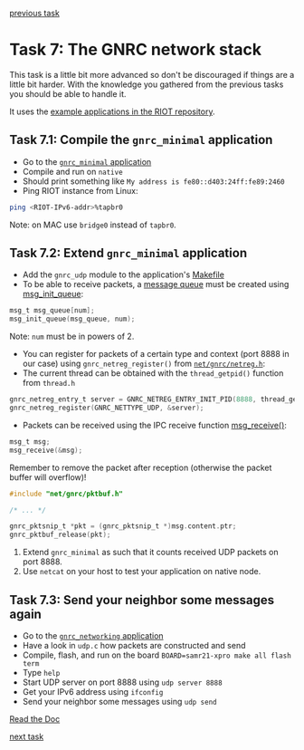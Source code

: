 [previous task](../task-06)

# Task 7: The GNRC network stack

This task is a little bit more advanced so don't be discouraged if things are
a little bit harder. With the knowledge you gathered from the previous tasks
you should be able to handle it.

It uses the [example applications in the RIOT repository](https://github.com/RIOT-OS/RIOT/tree/master/examples).

## Task 7.1: Compile the `gnrc_minimal` application
* Go to the [`gnrc_minimal` application](https://github.com/RIOT-OS/RIOT/tree/master/examples/gnrc_minimal)
* Compile and run on `native`
* Should print something like `My address is fe80::d403:24ff:fe89:2460`
* Ping RIOT instance from Linux:

```sh
ping <RIOT-IPv6-addr>%tapbr0
```
Note: on MAC use `bridge0` instead of `tapbr0`.

## Task 7.2: Extend `gnrc_minimal` application
* Add the `gnrc_udp` module to the application's
[Makefile](https://github.com/RIOT-OS/RIOT/blob/master/examples/gnrc_minimal/Makefile)
* To be able to receive packets, a [message queue](http://doc.riot-os.org/group__net__gnrc.html) must be 
  created using [msg_init_queue](https://doc.riot-os.org/group__core__msg.html#ga480e6f32c8ab18579b62a890f3fda2cd):

```C
msg_t msg_queue[num];
msg_init_queue(msg_queue, num);
```

Note: `num` must be in powers of 2.

* You can register for packets of a certain type and context (port 8888 in our
  case) using `gnrc_netreg_register()` from [`net/gnrc/netreg.h`](https://doc.riot-os.org/group__net__gnrc__netreg.html):
* The current thread can be obtained with the `thread_getpid()` function from
  `thread.h`

```C
gnrc_netreg_entry_t server = GNRC_NETREG_ENTRY_INIT_PID(8888, thread_getpid());
gnrc_netreg_register(GNRC_NETTYPE_UDP, &server);
```

* Packets can be received using the IPC receive function [msg_receive()](https://doc.riot-os.org/group__core__msg.html#gae3e05f08bd71d6f65dc727624c4d5f7a):

```C
msg_t msg;
msg_receive(&msg);
```

Remember to remove the packet after reception (otherwise the packet buffer
will overflow)!

```C
#include "net/gnrc/pktbuf.h"

/* ... */

gnrc_pktsnip_t *pkt = (gnrc_pktsnip_t *)msg.content.ptr;
gnrc_pktbuf_release(pkt);
```


1.  Extend `gnrc_minimal` as such that it counts received UDP packets on port 8888.
2.  Use `netcat` on your host to test your application on native node.

## Task 7.3: Send your neighbor some messages again
* Go to the [`gnrc_networking` application](https://github.com/RIOT-OS/RIOT/tree/master/examples/gnrc_networking)
* Have a look in `udp.c` how packets are constructed and send
* Compile, flash, and run on the board `BOARD=samr21-xpro make all flash term`
* Type `help`
* Start UDP server on port 8888 using `udp server 8888`
* Get your IPv6 address using `ifconfig`
* Send your neighbor some messages using `udp send`

[Read the Doc](https://doc.riot-os.org/group__net__gnrc.html)

[next task](../task-08)

